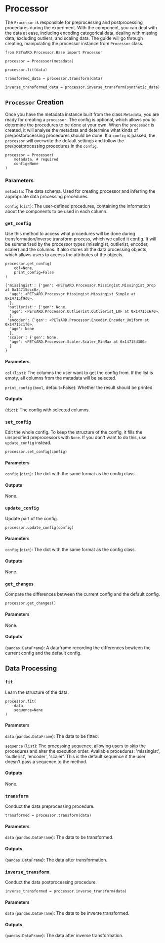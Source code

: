 # Processor

The `Processor` is responsible for preprocessing and postprocessing procedures during the experiment. With the component, you can deal with the data at ease, including encoding categorical data, dealing with missing data, excluding outliers, and scaling data. The guide will go through creating, manipulating the processor instance from `Processor` class.

```{python}
from PETsARD.Processor.Base import Processor

processor = Processor(metadata)

processor.fit(data)

transformed_data = processor.transform(data)

inverse_transformed_data = processor.inverse_transform(synthetic_data)
```



## `Processor` Creation

Once you have the metadata instance built from the class `Metadata`, you are ready for creating a `processor`. The config is optional, which allows you to determine the procedures to be done at your own. When the `processor` is created, it will analyse the metadata and determine what kinds of pre/postprocessing procedures should be done. If a `config` is passed, the `processor` will overwrite the default settings and follow the pre/postprocessing procedures in the `config`.

```{python}
processor = Processor(
    metadata, # required
    config=None
)
```

### Parameters

`metadata`: The data schema. Used for creating processor and inferring the appropriate data processing procedures.

`config` (`dict`): The user-defined procedures, containing the information about the components to be used in each column.

### `get_config`

Use this method to access what procedures will be done during transformation/inverse transform process, which we called it config. It will be summarised by the processor types (missingist, outlierist, encoder, scaler) and the columns. It also stores all the data processing objects, which allows users to access the attributes of the objects.

```{python}
processor.get_config(
    col=None,
    print_config=False
)
```

```{python}
{'missingist': {'gen': <PETsARD.Processor.Missingist.Missingist_Drop at 0x14715dcc0>,
  'age': <PETsARD.Processor.Missingist.Missingist_Simple at 0x14715f9d0>,
  },
 'outlierist': {'gen': None,
  'age': <PETsARD.Processor.Outlierist.Outlierist_LOF at 0x14715c670>,
  },
 'encoder': {'gen': <PETsARD.Processor.Encoder.Encoder_Uniform at 0x14715c1f0>,
  'age': None
  },
 'scaler': {'gen': None,
  'age': <PETsARD.Processor.Scaler.Scaler_MinMax at 0x14715d300>
  }
}
```

#### Parameters
`col` (`list`): The columns the user want to get the config from. If the list is empty, all columns from the metadata will be selected.

`print_config` (`bool`, default=False): Whether the result should be printed.

#### Outputs
(`dict`): The config with selected columns.

### `set_config`

Edit the whole config. To keep the structure of the config, it fills the unspecified preprocessors with `None`. If you don't want to do this, use `update_config` instead.

```{python}
processor.set_config(config)
```

#### Parameters
`config` (`dict`): The dict with the same format as the config class.

#### Outputs
None.

### `update_config`

Update part of the config.

```{python}
processor.update_config(config)
```

#### Parameters
`config` (`dict`): The dict with the same format as the config class.

#### Outputs
None.

### `get_changes`

Compare the differences between the current config and the default config.

```{python}
processor.get_changes()
```

#### Parameters
None.

#### Outputs
(`pandas.DataFrame`): A dataframe recording the differences bewteen the current config and the default config.

## Data Processing

### `fit`

Learn the structure of the data.

```{python}
processor.fit(
    data,
    sequence=None
)
```

#### Parameters
`data` (`pandas.DataFrame`): The data to be fitted.

`sequence` (`list`): The processing sequence, allowing users to skip the procedures and alter the execution order. Avaliable procedures: 'missingist', 'outlierist', 'encoder', 'scaler'. This is the default sequence if the user doesn't pass a sequence to the method.

#### Outputs
None.

### `transform`

Conduct the data preprocessing procedure.

```{python}
transformed = processor.transform(data)
```

#### Parameters
`data` (`pandas.DataFrame`): The data to be transformed.

#### Outputs
(`pandas.DataFrame`): The data after transformation.

### `inverse_transform`

Conduct the data postprocessing procedure.

```{python}
inverse_transformed = processor.inverse_transform(data)
```

#### Parameters
`data` (`pandas.DataFrame`): The data to be inverse transformed.

#### Outputs
(`pandas.DataFrame`): The data after inverse transformation.
